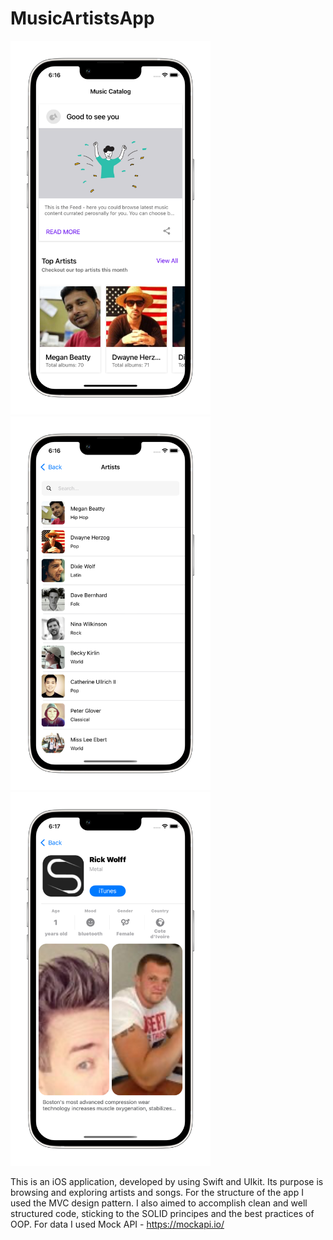 # MusicArtistsApp

<img src="images/Home_Screen.png" width="320"> <img src="images/Browse_Screen.png" width="320"> <img src="images/Details_Screen.png" width="320">

This is an iOS application, developed by using Swift and UIkit. Its purpose is browsing and exploring artists and songs. For the structure of the app I used the MVC design pattern. I also aimed to accomplish clean and well structured code, sticking to the SOLID principes and the best practices of OOP. For data I used Mock API - https://mockapi.io/
